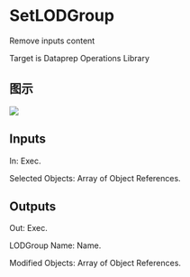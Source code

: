 # SetLODGroup

Remove inputs content

Target is Dataprep Operations Library

## 图示

![]($-20221218-18355777.png)

## Inputs

In: Exec.

Selected Objects: Array of Object References.  

## Outputs

Out: Exec.

LODGroup Name: Name.

Modified Objects: Array of Object References.

